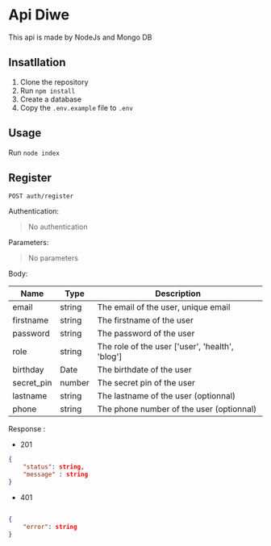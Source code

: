 # Api Diwe

This api is made by NodeJs and Mongo DB

## Insatllation

1. Clone the repository
2. Run `npm install`
3. Create a database
4. Copy the `.env.example` file to `.env` 

## Usage

Run `node index`

## Register

`POST auth/register`

Authentication:

> No authentication

Parameters:

> No parameters

Body:

| Name       | Type   | Description                                     |
| --------   | ------ | ----------------------------------------------- |
| email      | string | The email of the user, unique email             |
| firstname  | string | The firstname of the user                       |
| password   | string | The password of the user                        |
| role       | string | The role of the user ['user', 'health', 'blog'] |
| birthday   | Date   | The birthdate of the user                       |
| secret_pin | number | The secret pin of the user                      |
| lastname   | string | The lastname of the user (optionnal)            |
| phone      | string | The phone number of the user (optionnal)        |

Response :

-   201

```json
{
    "status": string,
    "message" : string
}

```

- 401 

```json

{
    "error": string
}

```